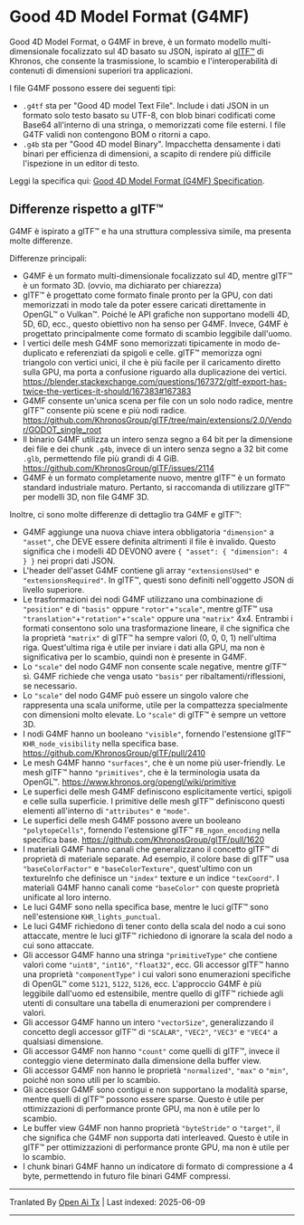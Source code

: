 # Good 4D Model Format (G4MF)

Good 4D Model Format, o G4MF in breve, è un formato modello multi-dimensionale focalizzato sul 4D basato su JSON, ispirato al [glTF™](https://github.com/KhronosGroup/glTF) di Khronos, che consente la trasmissione, lo scambio e l'interoperabilità di contenuti di dimensioni superiori tra applicazioni.

I file G4MF possono essere dei seguenti tipi:
- `.g4tf` sta per "Good 4D model Text File". Include i dati JSON in un formato solo testo basato su UTF-8, con blob binari codificati come Base64 all'interno di una stringa, o memorizzati come file esterni. I file G4TF validi non contengono BOM o ritorni a capo.
- `.g4b` sta per "Good 4D model Binary". Impacchetta densamente i dati binari per efficienza di dimensioni, a scapito di rendere più difficile l'ispezione in un editor di testo.

Leggi la specifica qui: [Good 4D Model Format (G4MF) Specification](https://raw.githubusercontent.com/godot-dimensions/g4mf/main/specification/specification.md).

## Differenze rispetto a glTF™

G4MF è ispirato a glTF™ e ha una struttura complessiva simile, ma presenta molte differenze.

Differenze principali:

- G4MF è un formato multi-dimensionale focalizzato sul 4D, mentre glTF™ è un formato 3D. (ovvio, ma dichiarato per chiarezza)
- glTF™ è progettato come formato finale pronto per la GPU, con dati memorizzati in modo tale da poter essere caricati direttamente in OpenGL™ o Vulkan™. Poiché le API grafiche non supportano modelli 4D, 5D, 6D, ecc., questo obiettivo non ha senso per G4MF. Invece, G4MF è progettato principalmente come formato di scambio leggibile dall'uomo.
- I vertici delle mesh G4MF sono memorizzati tipicamente in modo de-duplicato e referenziati da spigoli e celle. glTF™ memorizza ogni triangolo con vertici unici, il che è più facile per il caricamento diretto sulla GPU, ma porta a confusione riguardo alla duplicazione dei vertici. https://blender.stackexchange.com/questions/167372/gltf-export-has-twice-the-vertices-it-should/167383#167383
- G4MF consente un'unica scena per file con un solo nodo radice, mentre glTF™ consente più scene e più nodi radice. https://github.com/KhronosGroup/glTF/tree/main/extensions/2.0/Vendor/GODOT_single_root
- Il binario G4MF utilizza un intero senza segno a 64 bit per la dimensione dei file e dei chunk `.g4b`, invece di un intero senza segno a 32 bit come `.glb`, permettendo file più grandi di 4 GiB. https://github.com/KhronosGroup/glTF/issues/2114
- G4MF è un formato completamente nuovo, mentre glTF™ è un formato standard industriale maturo. Pertanto, si raccomanda di utilizzare glTF™ per modelli 3D, non file G4MF 3D.

Inoltre, ci sono molte differenze di dettaglio tra G4MF e glTF™:

- G4MF aggiunge una nuova chiave intera obbligatoria `"dimension"` a `"asset"`, che DEVE essere definita altrimenti il file è invalido. Questo significa che i modelli 4D DEVONO avere `{ "asset": { "dimension": 4 } }` nei propri dati JSON.
- L'header dell'asset G4MF contiene gli array `"extensionsUsed"` e `"extensionsRequired"`. In glTF™, questi sono definiti nell'oggetto JSON di livello superiore.
- Le trasformazioni dei nodi G4MF utilizzano una combinazione di `"position"` e di `"basis"` oppure `"rotor"`+`"scale"`, mentre glTF™ usa `"translation"`+`"rotation"`+`"scale"` oppure una `"matrix"` 4x4. Entrambi i formati consentono solo una trasformazione lineare, il che significa che la proprietà `"matrix"` di glTF™ ha sempre valori (0, 0, 0, 1) nell'ultima riga. Quest'ultima riga è utile per inviare i dati alla GPU, ma non è significativa per lo scambio, quindi non è presente in G4MF.
- Lo `"scale"` del nodo G4MF non consente scale negative, mentre glTF™ sì. G4MF richiede che venga usato `"basis"` per ribaltamenti/riflessioni, se necessario.
- Lo `"scale"` del nodo G4MF può essere un singolo valore che rappresenta una scala uniforme, utile per la compattezza specialmente con dimensioni molto elevate. Lo `"scale"` di glTF™ è sempre un vettore 3D.
- I nodi G4MF hanno un booleano `"visible"`, fornendo l'estensione glTF™ `KHR_node_visibility` nella specifica base. https://github.com/KhronosGroup/glTF/pull/2410
- Le mesh G4MF hanno `"surfaces"`, che è un nome più user-friendly. Le mesh glTF™ hanno `"primitives"`, che è la terminologia usata da OpenGL™. https://www.khronos.org/opengl/wiki/primitive
- Le superfici delle mesh G4MF definiscono esplicitamente vertici, spigoli e celle sulla superficie. I primitive delle mesh glTF™ definiscono questi elementi all'interno di `"attributes"` e `"mode"`.
- Le superfici delle mesh G4MF possono avere un booleano `"polytopeCells"`, fornendo l'estensione glTF™ `FB_ngon_encoding` nella specifica base. https://github.com/KhronosGroup/glTF/pull/1620
- I materiali G4MF hanno canali che generalizzano il concetto glTF™ di proprietà di materiale separate. Ad esempio, il colore base di glTF™ usa `"baseColorFactor"` e `"baseColorTexture"`, quest'ultimo con un textureInfo che definisce un `"index"` texture e un indice `"texCoord"`. I materiali G4MF hanno canali come `"baseColor"` con queste proprietà unificate al loro interno.
- Le luci G4MF sono nella specifica base, mentre le luci glTF™ sono nell'estensione `KHR_lights_punctual`.
- Le luci G4MF richiedono di tener conto della scala del nodo a cui sono attaccate, mentre le luci glTF™ richiedono di ignorare la scala del nodo a cui sono attaccate.
- Gli accessor G4MF hanno una stringa `"primitiveType"` che contiene valori come `"uint8"`, `"int16"`, `"float32"`, ecc. Gli accessor glTF™ hanno una proprietà `"componentType"` i cui valori sono enumerazioni specifiche di OpenGL™ come `5121`, `5122`, `5126`, ecc. L'approccio G4MF è più leggibile dall'uomo ed estensibile, mentre quello di glTF™ richiede agli utenti di consultare una tabella di enumerazioni per comprendere i valori.
- Gli accessor G4MF hanno un intero `"vectorSize"`, generalizzando il concetto degli accessor glTF™ di `"SCALAR"`, `"VEC2"`, `"VEC3"` e `"VEC4"` a qualsiasi dimensione.
- Gli accessor G4MF non hanno `"count"` come quelli di glTF™, invece il conteggio viene determinato dalla dimensione della buffer view.
- Gli accessor G4MF non hanno le proprietà `"normalized"`, `"max"` o `"min"`, poiché non sono utili per lo scambio.
- Gli accessor G4MF sono contigui e non supportano la modalità sparse, mentre quelli di glTF™ possono essere sparse. Questo è utile per ottimizzazioni di performance pronte GPU, ma non è utile per lo scambio.
- Le buffer view G4MF non hanno proprietà `"byteStride"` o `"target"`, il che significa che G4MF non supporta dati interleaved. Questo è utile in glTF™ per ottimizzazioni di performance pronte GPU, ma non è utile per lo scambio.
- I chunk binari G4MF hanno un indicatore di formato di compressione a 4 byte, permettendo in futuro file binari G4MF compressi.

---

Tranlated By [Open Ai Tx](https://github.com/OpenAiTx/OpenAiTx) | Last indexed: 2025-06-09

---